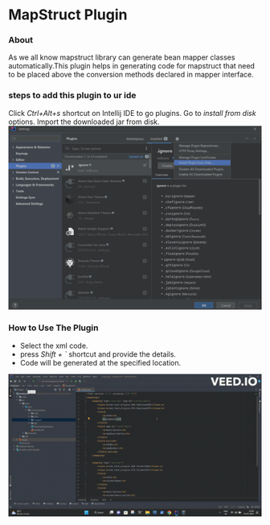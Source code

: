 
# MapStruct Plugin

### About
  As we all know mapstruct  library can generate bean mapper classes automatically.This plugin helps in generating code for mapstruct
that need to be placed above the conversion methods declared in mapper interface.<br>

### steps to add this plugin to ur ide
Click *Ctrl+Alt+s* shortcut on Intellij IDE to go plugins.
Go to *install from disk* options.
Import the downloaded  jar from disk. <br>
![to](Documents/to.png "to")

### How to Use The Plugin
- Select the xml code.
- press *Shift + `* shortcut  and provide the details.
- Code will be generated at the specified location.

![GIF](Documents/Mapstruct.gif "GIF")
